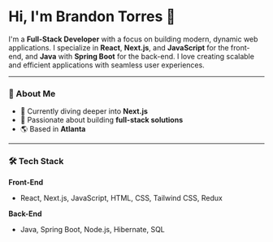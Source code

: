 # Hi, I'm Brandon Torres 👋

I'm a **Full-Stack Developer** with a focus on building modern, dynamic web applications. I specialize in **React**, **Next.js**, and **JavaScript** for the front-end, and **Java** with **Spring Boot** for the back-end. I love creating scalable and efficient applications with seamless user experiences.

---

### 🚀 About Me
- 🌱 Currently diving deeper into **Next.js**
- 🔄 Passionate about building **full-stack solutions**
- 🌎 Based in **Atlanta**

---

### 🛠️ Tech Stack
**Front-End**
- React, Next.js, JavaScript, HTML, CSS, Tailwind CSS, Redux

**Back-End**
- Java, Spring Boot, Node.js, Hibernate, SQL
